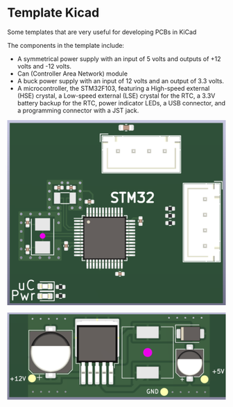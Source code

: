 # Template Kicad

Some templates that are very useful for developing PCBs in KiCad

The components in the template include:

* A symmetrical power supply with an input of 5 volts and outputs of +12 volts and -12 volts.
* Can (Controller Area Network) module
* A buck power supply with an input of 12 volts and an output of 3.3 volts.
* A microcontroller, the STM32F103, featuring a High-speed external (HSE) crystal, a Low-speed external (LSE) crystal for the RTC, a 3.3V battery backup for the RTC, power indicator LEDs, a USB connector, and a programming connector with a JST jack.

![](https://github.com/karistonf/template_kicad/blob/master/imags/stm32.png?raw=true "Stm32")

![](https://github.com/karistonf/template_kicad/blob/master/imags/Buck_5v.png?raw=true "Power Supply Buck 5v")
